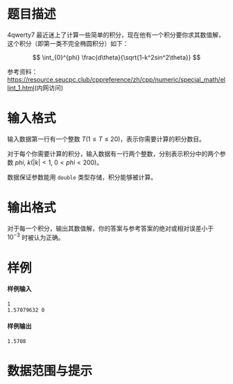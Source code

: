 
# 题目描述

4qwerty7 最近迷上了计算一些简单的积分，现在他有一个积分要你求其数值解，这个积分（即第一类不完全椭圆积分）如下：

$$
\int_{0}^{phi} \frac{d\theta}{\sqrt{1-k^2sin^2\theta}}
$$

参考资料：<https://resource.seucpc.club/cppreference/zh/cpp/numeric/special_math/ellint_1.html>(内网访问)

# 输入格式

输入数据第一行有一个整数 $T(1\leq T\leq 20)$，表示你需要计算的积分数目。

对于每个你需要计算的积分，输入数据有一行两个整数，分别表示积分中的两个参数 $phi,\ k(|k|<1,\ 0<phi<200)$。

数据保证参数能用 `double` 类型存储，积分能够被计算。

# 输出格式

对于每一个积分，输出其数值解，你的答案与参考答案的绝对或相对误差小于 $10^{-3}$ 时被认为正确。

# 样例

#### 样例输入

```plain
1
1.57079632 0
```

#### 样例输出

```plain
1.5708
```

# 数据范围与提示



